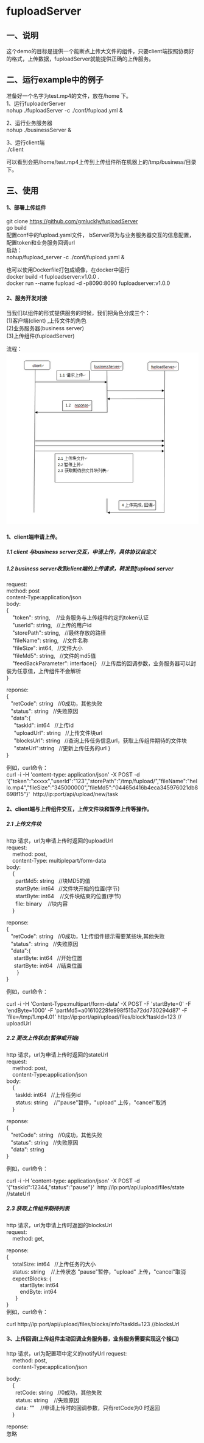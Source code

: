 # fuploadServer
## 一、说明
这个demo的目标是提供一个能断点上传大文件的组件，只要client端按照协商好的格式，上传数据，fuploadServer就能提供正确的上传服务。

## 二、运行example中的例子  
 准备好一个名字为test.mp4的文件，放在/home 下。  
 1、运行fuploaderServer   
   nohup ./fuploadServer -c ./conf/fupload.yml &   
  
 2、运行业务服务器  
   nohup ./businessServer &  
 
 3、运行client端  
   ./client   
  
  可以看到会把/home/test.mp4上传到上传组件所在机器上的/tmp/business/目录下。

## 三、使用 
#### 1、部署上传组件  
git clone https://github.com/gmluckly/fuploadServer  
go build   
配置conf中的fupload.yaml文件，
bServer项为与业务服务器交互的信息配置，配置token和业务服务回调url  
启动：  
    nohup/fupload_server -c ./conf/fupload.yaml &   
    
也可以使用Dockerfile打包成镜像，在docker中运行  
docker build -t fuploadserver:v1.0.0 .  
docker run --name fupload -d -p8090:8090 fuploadserver:v1.0.0


#### 2、服务开发对接
当我们以组件的形式提供服务的时候，我们把角色分成三个：  
 (1)客户端(client) ,上传文件的角色   
 (2)业务服务器(business server)  
 (3)上传组件(fuploadServer)  

 流程：   
 ![image](https://github.com/gmluckly/fuploadServer/blob/master/fupload.jpg)
 
 #### 1、client端申请上传。
 ##### 1.1 client 与business server交互，申请上传，具体协议自定义  
 ##### 1.2 business server收到client端的上传请求，转发到fupload server  
 request:  
 method: post   
 content-Type:application/json  
 body:  
 {  
 &nbsp; &nbsp; "token": string, &nbsp;&nbsp; //业务服务与上传组件约定的token认证  
 &nbsp; &nbsp;     "userId": string, &nbsp;&nbsp;//上传的用户id   
 &nbsp; &nbsp;     "storePath": string,  &nbsp;&nbsp;//最终存放的路径  
 &nbsp; &nbsp;     "fileName":  string,  &nbsp;&nbsp;//文件名称  
 &nbsp; &nbsp;    "fileSize": int64,  &nbsp;&nbsp;//文件大小  
 &nbsp; &nbsp;    "fileMd5":  string,  &nbsp;&nbsp;//文件的md5值  
 &nbsp; &nbsp;    "feedBackParameter": interface{}  &nbsp;&nbsp;//上传后的回调参数，业务服务器可以封装为任意值，上传组件不会解析  
 } 
 
reponse:  
 {  
    &nbsp;&nbsp; "retCode": string &nbsp;&nbsp;//0成功，其他失败  
    &nbsp;&nbsp; "status": string  &nbsp;&nbsp;//失败原因  
    &nbsp;&nbsp; "data":{  
        &nbsp;&nbsp;&nbsp;&nbsp; "taskId": int64 &nbsp;&nbsp;//上传id  
        &nbsp;&nbsp;&nbsp;&nbsp; "uploadUrl": string &nbsp;&nbsp;//上传文件块url  
        &nbsp;&nbsp;&nbsp;&nbsp; "blocksUrl": string &nbsp;&nbsp;//查询上传任务信息url，获取上传组件期待的文件块  
        &nbsp;&nbsp;&nbsp;&nbsp; "stateUrl":string &nbsp;&nbsp;//更新上传任务的url
    }  
 }  
 
 例如，curl命令：  
 curl -i -H 'content-type: application/json' -X POST -d '{"token":"xxxxx","userId":"123","storePath":"/tmp/fupload/","fileName":"hello.mp4","fileSize":"345000000","fileMd5":"04465d416b4eca345976021db8698f15"}'&nbsp;&nbsp;http://ip:port/api/upload/new/task
 
 #### 2、client端与上传组件交互，上传文件块和暂停上传等操作。  
 ##### 2.1 上传文件块
 http 请求，url为申请上传时返回的uploadUrl  
 request:  
 &nbsp;&nbsp;&nbsp;&nbsp;method: post,  
 &nbsp;&nbsp;&nbsp;&nbsp;content-Type: multiplepart/form-data  
 body:  
 &nbsp;&nbsp;&nbsp;&nbsp;{  
     &nbsp;&nbsp;&nbsp;&nbsp;&nbsp; partMd5: string &nbsp;&nbsp;//块MD5的值  
     &nbsp;&nbsp;&nbsp;&nbsp;&nbsp; startByte: int64 &nbsp;&nbsp;//文件块开始的位置(字节)  
     &nbsp;&nbsp;&nbsp;&nbsp;&nbsp; startByte: int64 &nbsp;&nbsp; //文件块结束的位置(字节)  
     &nbsp;&nbsp;&nbsp;&nbsp;&nbsp; file: binary &nbsp;&nbsp; //块内容  
 &nbsp;&nbsp;&nbsp;&nbsp;}  
 
 reponse:  
  {  
    &nbsp;&nbsp; "retCode": string &nbsp;&nbsp;//0成功，1上传组件提示需要某些块,其他失败    
    &nbsp;&nbsp; "status": string  &nbsp;&nbsp;//失败原因  
    &nbsp;&nbsp; "data":{  
        &nbsp;&nbsp;&nbsp;&nbsp; startByte: int64 &nbsp;&nbsp;//开始位置  
        &nbsp;&nbsp;&nbsp;&nbsp; startByte: int64 &nbsp;&nbsp;//结束位置   
    &nbsp;&nbsp;&nbsp;&nbsp; &nbsp;&nbsp;}  
 } 
 
 例如，curl命令：  
 
 curl -i -H 'Content-Type:multipart/form-data' -X POST -F 'startByte=0' -F 'endByte=1000' -F 'partMd5=a01610228fe998f515a72dd730294d87' -F 'file=/tmp/1.mp4.01' http://ip:port/api/upload/files/block?taskId=123   // uploadUrl
 
 
##### 2.2 更改上传状态(暂停或开始)
http 请求，url为申请上传时返回的stateUrl  
request:  
 &nbsp;&nbsp;&nbsp;&nbsp;method: post,  
 &nbsp;&nbsp;&nbsp;&nbsp;content-Type:application/json  
 body:  
 &nbsp;&nbsp;&nbsp;&nbsp;{  
     &nbsp;&nbsp;&nbsp;&nbsp;&nbsp; taskId: int64 &nbsp;&nbsp;//上传任务id  
     &nbsp;&nbsp;&nbsp;&nbsp;&nbsp; status: string &nbsp;&nbsp; //"pause"暂停，"upload" 上传，"cancel"取消  
 &nbsp;&nbsp;&nbsp;&nbsp;}  
 
 reponse:  
  {  
    &nbsp;&nbsp; "retCode": string &nbsp;&nbsp;//0成功，其他失败    
    &nbsp;&nbsp; "status": string  &nbsp;&nbsp;//失败原因  
    &nbsp;&nbsp; "data": string     
 } 
 
 例如，curl命令：  
 
 curl -i -H 'content-type: application/json' -X POST -d '{"taskId":12344,"status":"pause"}'&nbsp;&nbsp;http://ip:port/api/upload/files/state  //stateUrl  
 
 ##### 2.3 获取上传组件期待列表
http 请求，url为申请上传时返回的blocksUrl  
request:  
 &nbsp;&nbsp;&nbsp;&nbsp;method: get,  
 
 reponse:  
{  
    &nbsp;&nbsp;&nbsp; totalSize: int64 &nbsp;&nbsp;//上传任务的大小  
    &nbsp;&nbsp;&nbsp; status: string &nbsp;&nbsp; //上传状态 "pause"暂停，"upload" 上传，"cancel"取消  
    &nbsp;&nbsp;&nbsp; expectBlocks: {  
          &nbsp;&nbsp;&nbsp;&nbsp;&nbsp;  &nbsp;&nbsp; startByte: int64  
           &nbsp;&nbsp;&nbsp;&nbsp;&nbsp; &nbsp;&nbsp; endByte: int64  
     &nbsp;&nbsp;&nbsp;&nbsp;&nbsp; }  
}  
 例如，curl命令：  
 
 curl http://ip:port/api/upload/files/blocks/info?taskId=123  //blocksUrl  
 
 
#### 3、上传回调(上传组件主动回调业务服务器，业务服务需要实现这个接口)
http 请求，url为配置项中定义的notifyUrl 
request:  
 &nbsp;&nbsp;&nbsp;&nbsp;method: post,  
 &nbsp;&nbsp;&nbsp;&nbsp;content-Type:application/json  
 
body:  
 &nbsp;&nbsp;&nbsp;&nbsp;{  
     &nbsp;&nbsp;&nbsp;&nbsp;&nbsp; retCode: string &nbsp;&nbsp;//0成功，其他失败    
     &nbsp;&nbsp;&nbsp;&nbsp;&nbsp; status: string &nbsp;&nbsp; //失败原因  
     &nbsp;&nbsp;&nbsp;&nbsp;&nbsp; data: "" &nbsp;&nbsp; //申请上传时的回调参数，只有retCode为0 时返回  
 &nbsp;&nbsp;&nbsp;&nbsp;}  
 
 reponse:  
 忽略  
 